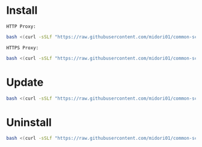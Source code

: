 # Install
`HTTP Proxy:`
```bash
bash <(curl -sSLf "https://raw.githubusercontent.com/midori01/common-scripts/main/http/install.sh")
```
`HTTPS Proxy:`
```bash
bash <(curl -sSLf "https://raw.githubusercontent.com/midori01/common-scripts/main/http/install.sh") tls
```

# Update
```bash
bash <(curl -sSLf "https://raw.githubusercontent.com/midori01/common-scripts/main/http/install.sh") update
```

# Uninstall
```bash
bash <(curl -sSLf "https://raw.githubusercontent.com/midori01/common-scripts/main/http/install.sh") uninstall
```
